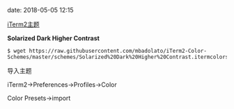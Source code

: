 date: 2018-05-05 12:15 

[iTerm2主题](http://iterm2colorschemes.com/)

**Solarized Dark Higher Contrast**

```shell
$ wget https://raw.githubusercontent.com/mbadolato/iTerm2-Color-Schemes/master/schemes/Solarized%20Dark%20Higher%20Contrast.itermcolors
```

导入主题

iTerm2->Preferences->Profiles->Color

Color Presets->import

